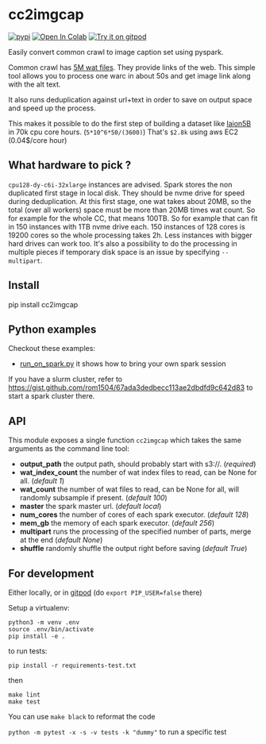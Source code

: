 # cc2imgcap
[![pypi](https://img.shields.io/pypi/v/cc2imgcap.svg)](https://pypi.python.org/pypi/cc2imgcap)
[![Open In Colab](https://colab.research.google.com/assets/colab-badge.svg)](https://colab.research.google.com/github/rom1504/cc2imgcap/blob/master/notebook/cc2imgcap_getting_started.ipynb)
[![Try it on gitpod](https://img.shields.io/badge/try-on%20gitpod-brightgreen.svg)](https://gitpod.io/#https://github.com/rom1504/cc2imgcap)

Easily convert common crawl to image caption set using pyspark.

Common crawl has [5M wat files](https://commoncrawl.org/the-data/get-started/). They provide links of the web.
This simple tool allows you to process one warc in about 50s and get image link along with the alt text.

It also runs deduplication against url+text in order to save on output space and speed up the process.

This makes it possible to do the first step of building a dataset like [laion5B](https://laion.ai/blog/laion-5b/) in 70k cpu core hours. (`5*10^6*50/(3600)`)
That's `$2.8k` using aws EC2 (0.04$/core hour)

## What hardware to pick ?

`cpu128-dy-c6i-32xlarge` instances are advised. Spark stores the non duplicated first stage in local disk. They should be nvme drive for speed during deduplication. At this first stage, one wat takes about 20MB, so the total (over all workers) space must be more than 20MB times wat count. So for example for the whole CC, that means 100TB. So for example that can fit in 150 instances with 1TB nvme drive each. 150 instances of 128 cores is 19200 cores so the whole processing takes 2h. Less instances with bigger hard drives can work too. It's also a possibility to do the processing in multiple pieces if temporary disk space is an issue by specifying `--multipart`.

## Install

pip install cc2imgcap

## Python examples

Checkout these examples:
* [run_on_spark.py](examples/run_on_spark.py) it shows how to bring your own spark session

If you have a slurm cluster, refer to https://gist.github.com/rom1504/67ada3dedbecc113ae2dbdfd9c642d83 to start a spark cluster there.

## API

This module exposes a single function `cc2imgcap` which takes the same arguments as the command line tool:
* **output_path** the output path, should probably start with s3://. (*required*)
* **wat_index_count** the number of wat index files to read, can be None for all. (*default 1*)
* **wat_count** the number of wat files to read, can be None for all, will randomly subsample if present. (*default 100*)
* **master** the spark master url. (*default local*)
* **num_cores** the number of cores of each spark executor. (*default 128*)
* **mem_gb** the memory of each spark executor. (*default 256*)
* **multipart** runs the processing of the specified number of parts, merge at the end (*default None*)
* **shuffle** randomly shuffle the output right before saving (*default True*)

## For development

Either locally, or in [gitpod](https://gitpod.io/#https://github.com/rom1504/cc2imgcap) (do `export PIP_USER=false` there)

Setup a virtualenv:

```
python3 -m venv .env
source .env/bin/activate
pip install -e .
```

to run tests:
```
pip install -r requirements-test.txt
```
then 
```
make lint
make test
```

You can use `make black` to reformat the code

`python -m pytest -x -s -v tests -k "dummy"` to run a specific test
